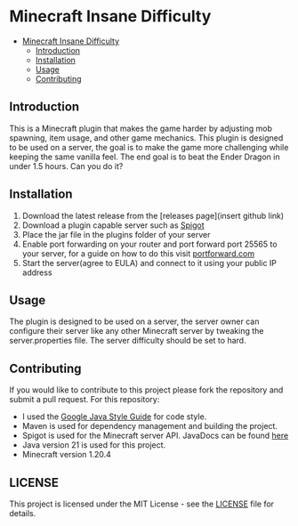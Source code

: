 # Minecraft Insane Difficulty

- [Minecraft Insane Difficulty](#minecraft-insane-difficulty)
  - [Introduction](#introduction)
  - [Installation](#installation)
  - [Usage](#usage)
  - [Contributing](#contributing)

## Introduction
This is a Minecraft plugin that makes the game harder by adjusting mob spawning, item usage, and other game mechanics. 
This plugin is designed to be used on a server, the goal is to make the game more challenging while keeping the same vanilla
feel. The end goal is to beat the Ender Dragon in under 1.5 hours. Can you do it?

## Installation
1. Download the latest release from the [releases page](insert github link)
2. Download a plugin capable server such as [Spigot](https://getbukkit.org/download/spigot)
3. Place the jar file in the plugins folder of your server
4. Enable port forwarding on your router and port forward port 25565 to your server, for a guide on how to do this visit [portforward.com](https://portforward.com/)
5. Start the server(agree to EULA) and connect to it using your public IP address

## Usage
The plugin is designed to be used on a server, the server owner can configure their server like any other Minecraft server
by tweaking the server.properties file. The server difficulty should be set to hard.

## Contributing
If you would like to contribute to this project please fork the repository and submit a pull request. For this repository:
- I used the [Google Java Style Guide](https://google.github.io/styleguide/javaguide.html) for code style. 
- Maven is used for dependency management and building the project.
- Spigot is used for the Minecraft server API. JavaDocs can be found [here](https://hub.spigotmc.org/javadocs/spigot/overview-summary.html)
- Java version 21 is used for this project.
- Minecraft version 1.20.4

## LICENSE
This project is licensed under the MIT License - see the [LICENSE](LICENSE) file for details.